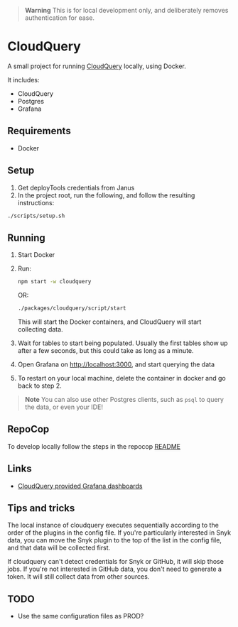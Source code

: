 > **Warning**
> This is for local development only, and deliberately removes authentication for ease.

# CloudQuery

A small project for running [CloudQuery](https://www.cloudquery.io/) locally, using Docker.

It includes:

- CloudQuery
- Postgres
- Grafana

## Requirements

- Docker

## Setup

1. Get deployTools credentials from Janus
2. In the project root, run the following, and follow the resulting instructions:

```sh
./scripts/setup.sh
```

## Running

1. Start Docker
2. Run:

   ```sh
   npm start -w cloudquery
   ```

   OR:

   ```sh
   ./packages/cloudquery/script/start
   ```

   This will start the Docker containers, and CloudQuery will start collecting data.

4. Wait for tables to start being populated. Usually the first tables show up after a few seconds, but this could take
   as long as a minute.
5. Open Grafana on [http://localhost:3000](http://localhost:3000), and start querying the data
6. To restart on your local machine, delete the container in docker and go back to step 2.

> **Note**
> You can also use other Postgres clients, such as `psql` to query the data, or even your IDE!

## RepoCop
   
   To develop locally follow the steps in the  repocop [README](../repocop/README.md)

## Links

- [CloudQuery provided Grafana dashboards](https://github.com/cloudquery/cloudquery/tree/main/plugins/source/aws/dashboards)

## Tips and tricks

The local instance of cloudquery executes sequentially according to the order of the plugins in the config file. If
you're particularly interested in Snyk data, you can move the Snyk plugin to the top of the list in the config file, and
that data will be collected first.

If cloudquery can't detect credentials for Snyk or GitHub, it will skip those jobs. If you're not interested in GitHub
data, you don't need to generate a token. It will still collect data from other sources.

## TODO

- Use the same configuration files as PROD?
